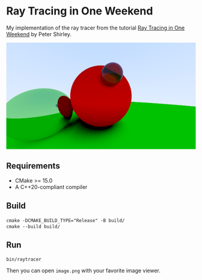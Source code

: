 # Ray Tracing in One Weekend

My implementation of the ray tracer from the tutorial [Ray Tracing in One Weekend](https://raytracing.github.io/books/RayTracingInOneWeekend.html) by Peter Shirley.

![current_output](./image.png)

## Requirements
- CMake >= 15.0
- A C++20-compliant compiler

## Build
```console
cmake -DCMAKE_BUILD_TYPE="Release" -B build/
cmake --build build/
```

## Run
```console
bin/raytracer
```
Then you can open `image.png` with your favorite image viewer.
